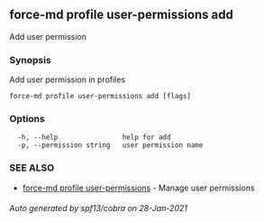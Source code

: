 ## force-md profile user-permissions add

Add user permission

### Synopsis

Add user permission in profiles

```
force-md profile user-permissions add [flags]
```

### Options

```
  -h, --help                help for add
  -p, --permission string   user permission name
```

### SEE ALSO

* [force-md profile user-permissions](force-md_profile_user-permissions.md)	 - Manage user permissions

###### Auto generated by spf13/cobra on 28-Jan-2021
